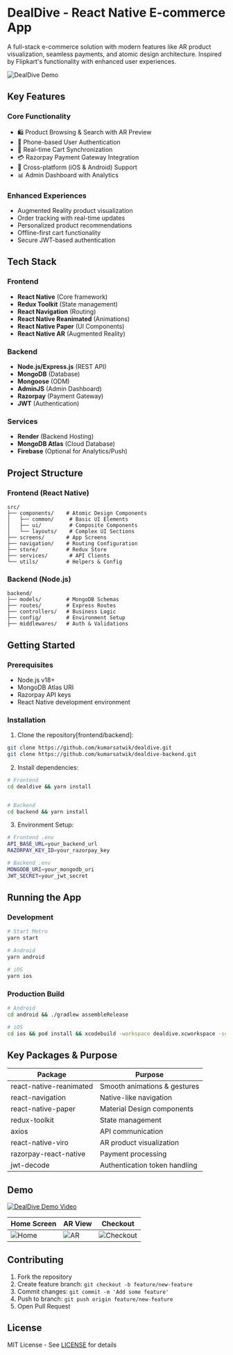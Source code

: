 # DealDive - React Native E-commerce App

A full-stack e-commerce solution with modern features like AR product visualization, seamless payments, and atomic design architecture. Inspired by Flipkart's functionality with enhanced user experiences.

![DealDive Demo](https://example.com/path-to-demo-gif.gif) <!-- Add actual demo GIF link -->

## Key Features

### Core Functionality

- 🛍️ Product Browsing & Search with AR Preview
- 🔐 Phone-based User Authentication
- 🛒 Real-time Cart Synchronization
- 💳 Razorpay Payment Gateway Integration
- 📱 Cross-platform (iOS & Android) Support
- 📊 Admin Dashboard with Analytics

### Enhanced Experiences

- Augmented Reality product visualization
- Order tracking with real-time updates
- Personalized product recommendations
- Offline-first cart functionality
- Secure JWT-based authentication

## Tech Stack

### Frontend

- **React Native** (Core framework)
- **Redux Toolkit** (State management)
- **React Navigation** (Routing)
- **React Native Reanimated** (Animations)
- **React Native Paper** (UI Components)
- **React Native AR** (Augmented Reality)

### Backend

- **Node.js/Express.js** (REST API)
- **MongoDB** (Database)
- **Mongoose** (ODM)
- **AdminJS** (Admin Dashboard)
- **Razorpay** (Payment Gateway)
- **JWT** (Authentication)

### Services

- **Render** (Backend Hosting)
- **MongoDB Atlas** (Cloud Database)
- **Firebase** (Optional for Analytics/Push)

## Project Structure

### Frontend (React Native)

```
src/
├── components/    # Atomic Design Components
│   ├── common/     # Basic UI Elements
│   ├── ui/         # Composite Components
│   └── layouts/    # Complex UI Sections
├── screens/       # App Screens
├── navigation/    # Routing Configuration
├── store/         # Redux Store
├── services/       # API Clients
└── utils/         # Helpers & Config
```

### Backend (Node.js)

```
backend/
├── models/        # MongoDB Schemas
├── routes/        # Express Routes
├── controllers/   # Business Logic
├── config/        # Environment Setup
├── middlewares/   # Auth & Validations
```

## Getting Started

### Prerequisites

- Node.js v18+
- MongoDB Atlas URI
- Razorpay API keys
- React Native development environment

### Installation

1. Clone the repository[frontend/backend]:

```bash
git clone https://github.com/kumarsatwik/dealdive.git
git clone https://github.com/kumarsatwik/dealdive-backend.git
```

2. Install dependencies:

```bash
# Frontend
cd dealdive && yarn install


# Backend
cd backend && yarn install
```

3. Environment Setup:

```bash
# Frontend .env
API_BASE_URL=your_backend_url
RAZORPAY_KEY_ID=your_razorpay_key

# Backend .env
MONGODB_URI=your_mongodb_uri
JWT_SECRET=your_jwt_secret
```

## Running the App

### Development

```bash
# Start Metro
yarn start

# Android
yarn android

# iOS
yarn ios
```

### Production Build

```bash
# Android
cd android && ./gradlew assembleRelease

# iOS
cd ios && pod install && xcodebuild -workspace dealdive.xcworkspace -scheme dealdive -configuration Release
```

## Key Packages & Purpose

| Package                 | Purpose                       |
| ----------------------- | ----------------------------- |
| react-native-reanimated | Smooth animations & gestures  |
| react-navigation        | Native-like navigation        |
| react-native-paper      | Material Design components    |
| redux-toolkit           | State management              |
| axios                   | API communication             |
| react-native-viro       | AR product visualization      |
| razorpay-react-native   | Payment processing            |
| jwt-decode              | Authentication token handling |

## Demo

[![DealDive Demo Video](https://img.youtube.com/vi/YOUR_VIDEO_ID/0.jpg)](https://youtube.com/watch?v=YOUR_VIDEO_ID)

<!-- Add actual screenshots -->

| Home Screen   | AR View     | Checkout          |
| ------------- | ----------- | ----------------- |
| ![Home](link) | ![AR](link) | ![Checkout](link) |

## Contributing

1. Fork the repository
2. Create feature branch: `git checkout -b feature/new-feature`
3. Commit changes: `git commit -m 'Add some feature'`
4. Push to branch: `git push origin feature/new-feature`
5. Open Pull Request

## License

MIT License - See [LICENSE](LICENSE) for details
